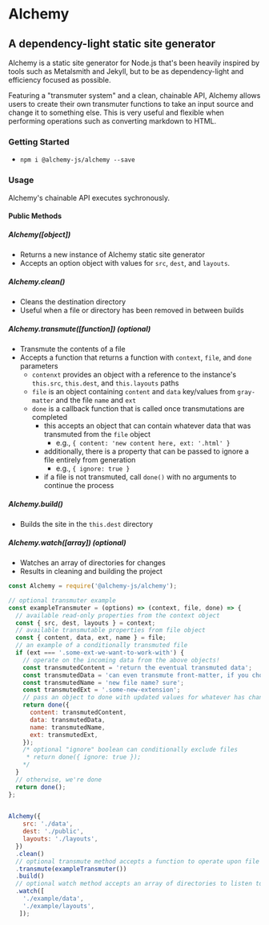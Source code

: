 # Alchemy

## A dependency-light static site generator

Alchemy is a static site generator for Node.js that's been heavily inspired by tools such as Metalsmith and Jekyll, but to be as dependency-light and efficiency focused as possible.

Featuring a "transmuter system" and a clean, chainable API, Alchemy allows users to create their own transmuter functions to take an input source and change it to something else. This is very useful and flexible when performing operations such as converting markdown to HTML.

### Getting Started

- `npm i @alchemy-js/alchemy --save`

### Usage

Alchemy's chainable API executes sychronously.

#### Public Methods

##### Alchemy([object])
- Returns a new instance of Alchemy static site generator
- Accepts an option object with values for `src`, `dest`, and `layouts`.

##### Alchemy.clean()
- Cleans the destination directory
- Useful when a file or directory has been removed in between builds

##### Alchemy.transmute([function]) (optional)
- Transmute the contents of a file
- Accepts a function that returns a function with `context`, `file`, and `done` parameters
  - `contenxt` provides an object with a reference to the instance's `this.src`, `this.dest`, and `this.layouts` paths
  - `file` is an object containing `content` and `data` key/values from `gray-matter` and the file `name` and `ext`
  - `done` is a callback function that is called once transmutations are completed
    - this accepts an object that can contain whatever data that was transmuted from the `file` object
      - e.g., `{ content: 'new content here, ext: '.html' }`
    - additionally, there is a property that can be passed to ignore a file entirely from generation
      - e.g., `{ ignore: true }`
    - if a file is not transmuted, call `done()` with no arguments to continue the process

##### Alchemy.build()
- Builds the site in the `this.dest` directory

##### Alchemy.watch([array]) (optional)
- Watches an array of directories for changes
- Results in cleaning and building the project

```javascript
const Alchemy = require('@alchemy-js/alchemy');

// optional transmuter example
const exampleTransmuter = (options) => (context, file, done) => {
  // available read-only properties from the context object
  const { src, dest, layouts } = context;
  // available transmutable properties from file object
  const { content, data, ext, name } = file;
  // an example of a conditionally transmuted file
  if (ext === '.some-ext-we-want-to-work-with') {
    // operate on the incoming data from the above objects!
    const transmutedContent = 'return the eventual transmuted data';
    const transmutedData = 'can even transmute front-matter, if you choose';
    const transmutedName = 'new file name? sure';
    const transmutedExt = '.some-new-extension';
    // pass an object to done with updated values for whatever has changed
    return done({
      content: transmutedContent,
      data: transmutedData,
      name: transmutedName,
      ext: transmutedExt,
    });
    /* optional "ignore" boolean can conditionally exclude files
     * return done({ ignore: true });
    */
  }
  // otherwise, we're done
  return done();
};

	
Alchemy({
    src: './data',
    dest: './public',
    layouts: './layouts',
  })
  .clean()
  // optional transmute method accepts a function to operate upon file data
  .transmute(exampleTransmuter())
  .build()
  // optional watch method accepts an array of directories to listen to
  .watch([
    './example/data',
    './example/layouts',
   ]);
```